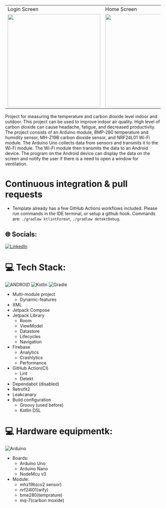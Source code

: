 <table>
  <tr>
    <td>Login Screen</td>
     <td>Home Screen</td>
     <td>Device Detail Screen</td>
  </tr>
  <tr>
    <td><img src="https://media.giphy.com/media/v1.Y2lkPTc5MGI3NjExeDRjMmo2NXhvNHFxc3ZrcDVzc3lmcjhzcGExM2d3dG1kYTBiMzJyaSZlcD12MV9pbnRlcm5hbF9naWZfYnlfaWQmY3Q9Zw/lVanTLY0fjDxMJpz7v/giphy.gif" width="300"></td>
    <td><img src="https://media.giphy.com/media/v1.Y2lkPTc5MGI3NjExaTdqbmVrZHFlb241bmc1OHZpa2I1OTl2d3RkZnU0MzRyejc2cTNyciZlcD12MV9pbnRlcm5hbF9naWZfYnlfaWQmY3Q9Zw/1Td8UxgHzww3FJwVKB/giphy.gif" width="300"></td>
<td><img src="https://media.giphy.com/media/v1.Y2lkPTc5MGI3NjExNGZnNDZkOXVoYmUwcWtpMHVsMjQ2aWk0OHRpMGZ5anpuMDV2cGJ6aCZlcD12MV9pbnRlcm5hbF9naWZfYnlfaWQmY3Q9Zw/OJ9eOskh6lgdalW21K/giphy.gif" width="300"></td>
  </tr>
 </table>

Project for measuring the temperature and carbon dioxide level indoor and outdoor.
This project can be used to improve indoor air quality. High level of carbon dioxide can cause headache, fatigue, and decreased productivity. The project consists of an Arduino module, BMP-280 temperature and humidity sensor, MH-Z19B carbon dioxide sensor, and NRF24L01 Wi-Fi module. The Arduino Uno collects data from sensors and transmits it to the Wi-Fi module. The Wi-Fi module then transmits the data to an Android device. The program on the Android device can display the data on the screen and notify the user if there is a need to open a window for ventilation.

# Continuous integration & pull requests
- Template already has a few GitHub Actions workflows included. Please run commands in the IDE terminal, or setup a github hook. Commands are: `./gradlew ktlintFormat`, `./gradlew detektDebug`.


## 🌐 Socials:
[![LinkedIn](https://img.shields.io/badge/LinkedIn-%230077B5.svg?logo=linkedin&logoColor=white)](https://linkedin.com/in/https://www.linkedin.com/in/ruslan-timkov-165255189/) 

# 💻 Tech Stack:
![ANDROID](https://img.shields.io/badge/android-%2320232a.svg?style=for-the-badge&logo=android&logoColor=%a4c639)
![Kotlin](https://img.shields.io/badge/kotlin-%230095D5.svg?style=for-the-badge&logo=kotlin&logoColor=white)  ![Gradle](https://img.shields.io/badge/Gradle-02303A.svg?style=for-the-badge&logo=Gradle&logoColor=white)

- Multi-module project
  - Dynamic-features
- XML 
- Jetpack Compose
- Jetpack Library
  - Room
  - ViewModel
  - Datastore
  - Lifecycles
  - Navigation
- Firebase
  - Analytics
  - Crashlytics
  - Performance 
- GitHub Action(CI)
  - Lint
  - Detekt
- Dependabot (disabled)
- Retrofit2
- Leakcanary
- Build configuration
  - Groovy (used before)
  - Kotlin DSL

# 💻 Hardware equipmentk:
![Arduino](https://img.shields.io/badge/-Arduino-00979D?style=for-the-badge&logo=Arduino&logoColor=white)
- Boards:
  - Arduino Uno
  - Arduino Nano
  - NodeMcu v3
- Module:
  - mhz19b(co2 sensor)
  - nrf24l01(wify)
  - bme280(temprature)
  - mq-7(carbon moxide)
